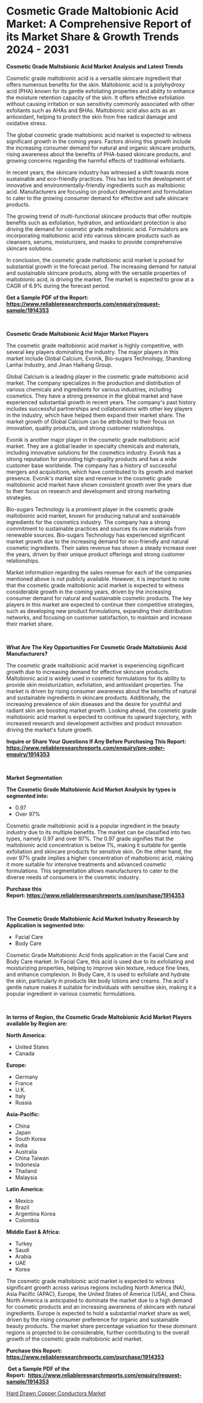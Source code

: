 <p><h1>Cosmetic Grade Maltobionic Acid Market: A Comprehensive Report of its Market Share & Growth Trends 2024 - 2031</h1></p><p><strong>Cosmetic Grade Maltobionic Acid Market Analysis and Latest Trends</strong></p>
<p><p>Cosmetic grade maltobionic acid is a versatile skincare ingredient that offers numerous benefits for the skin. Maltobionic acid is a polyhydroxy acid (PHA) known for its gentle exfoliating properties and ability to enhance the moisture retention capacity of the skin. It offers effective exfoliation without causing irritation or sun sensitivity commonly associated with other exfoliants such as AHAs and BHAs. Maltobionic acid also acts as an antioxidant, helping to protect the skin from free radical damage and oxidative stress.</p><p>The global cosmetic grade maltobionic acid market is expected to witness significant growth in the coming years. Factors driving this growth include the increasing consumer demand for natural and organic skincare products, rising awareness about the benefits of PHA-based skincare products, and growing concerns regarding the harmful effects of traditional exfoliants.</p><p>In recent years, the skincare industry has witnessed a shift towards more sustainable and eco-friendly practices. This has led to the development of innovative and environmentally-friendly ingredients such as maltobionic acid. Manufacturers are focusing on product development and formulation to cater to the growing consumer demand for effective and safe skincare products.</p><p>The growing trend of multi-functional skincare products that offer multiple benefits such as exfoliation, hydration, and antioxidant protection is also driving the demand for cosmetic grade maltobionic acid. Formulators are incorporating maltobionic acid into various skincare products such as cleansers, serums, moisturizers, and masks to provide comprehensive skincare solutions.</p><p>In conclusion, the cosmetic grade maltobionic acid market is poised for substantial growth in the forecast period. The increasing demand for natural and sustainable skincare products, along with the versatile properties of maltobionic acid, is driving the market. The market is expected to grow at a CAGR of 6.9% during the forecast period.</p></p>
<p><strong>Get a Sample PDF of the Report:&nbsp; <a href="https://www.reliableresearchreports.com/enquiry/request-sample/1914353">https://www.reliableresearchreports.com/enquiry/request-sample/1914353</a></strong></p>
<p>&nbsp;</p>
<p><strong>Cosmetic Grade Maltobionic Acid Major Market Players</strong></p>
<p><p>The cosmetic grade maltobionic acid market is highly competitive, with several key players dominating the industry. The major players in this market include Global Calcium, Evonik, Bio-sugars Technology, Shandong Lanhai Industry, and Jinan Haihang Group. </p><p>Global Calcium is a leading player in the cosmetic grade maltobionic acid market. The company specializes in the production and distribution of various chemicals and ingredients for various industries, including cosmetics. They have a strong presence in the global market and have experienced substantial growth in recent years. The company's past history includes successful partnerships and collaborations with other key players in the industry, which have helped them expand their market share. The market growth of Global Calcium can be attributed to their focus on innovation, quality products, and strong customer relationships. </p><p>Evonik is another major player in the cosmetic grade maltobionic acid market. They are a global leader in specialty chemicals and materials, including innovative solutions for the cosmetics industry. Evonik has a strong reputation for providing high-quality products and has a wide customer base worldwide. The company has a history of successful mergers and acquisitions, which have contributed to its growth and market presence. Evonik's market size and revenue in the cosmetic grade maltobionic acid market have shown consistent growth over the years due to their focus on research and development and strong marketing strategies.</p><p>Bio-sugars Technology is a prominent player in the cosmetic grade maltobionic acid market, known for producing natural and sustainable ingredients for the cosmetics industry. The company has a strong commitment to sustainable practices and sources its raw materials from renewable sources. Bio-sugars Technology has experienced significant market growth due to the increasing demand for eco-friendly and natural cosmetic ingredients. Their sales revenue has shown a steady increase over the years, driven by their unique product offerings and strong customer relationships.</p><p>Market information regarding the sales revenue for each of the companies mentioned above is not publicly available. However, it is important to note that the cosmetic grade maltobionic acid market is expected to witness considerable growth in the coming years, driven by the increasing consumer demand for natural and sustainable cosmetic products. The key players in this market are expected to continue their competitive strategies, such as developing new product formulations, expanding their distribution networks, and focusing on customer satisfaction, to maintain and increase their market share.</p></p>
<p>&nbsp;</p>
<p><strong>What Are The Key Opportunities For Cosmetic Grade Maltobionic Acid Manufacturers?</strong></p>
<p><p>The cosmetic grade maltobionic acid market is experiencing significant growth due to increasing demand for effective skincare products. Maltobionic acid is widely used in cosmetic formulations for its ability to provide skin moisturization, exfoliation, and antioxidant properties. The market is driven by rising consumer awareness about the benefits of natural and sustainable ingredients in skincare products. Additionally, the increasing prevalence of skin diseases and the desire for youthful and radiant skin are boosting market growth. Looking ahead, the cosmetic grade maltobionic acid market is expected to continue its upward trajectory, with increased research and development activities and product innovation driving the market's future growth.</p></p>
<p><strong>Inquire or Share Your Questions If Any Before Purchasing This Report: <a href="https://www.reliableresearchreports.com/enquiry/pre-order-enquiry/1914353">https://www.reliableresearchreports.com/enquiry/pre-order-enquiry/1914353</a></strong></p>
<p>&nbsp;</p>
<p><strong>Market Segmentation</strong></p>
<p><strong>The Cosmetic Grade Maltobionic Acid Market Analysis by types is segmented into:</strong></p>
<p><ul><li>0.97</li><li>Over 97%</li></ul></p>
<p><p>Cosmetic grade maltobionic acid is a popular ingredient in the beauty industry due to its multiple benefits. The market can be classified into two types, namely 0.97 and over 97%. The 0.97 grade signifies that the maltobionic acid concentration is below 1%, making it suitable for gentle exfoliation and skincare products for sensitive skin. On the other hand, the over 97% grade implies a higher concentration of maltobionic acid, making it more suitable for intensive treatments and advanced cosmetic formulations. This segmentation allows manufacturers to cater to the diverse needs of consumers in the cosmetic industry.</p></p>
<p><strong>Purchase this Report:&nbsp;<a href="https://www.reliableresearchreports.com/purchase/1914353">https://www.reliableresearchreports.com/purchase/1914353</a></strong></p>
<p>&nbsp;</p>
<p><strong>The Cosmetic Grade Maltobionic Acid Market Industry Research by Application is segmented into:</strong></p>
<p><ul><li>Facial Care</li><li>Body Care</li></ul></p>
<p><p>Cosmetic Grade Maltobionic Acid finds application in the Facial Care and Body Care market. In Facial Care, this acid is used due to its exfoliating and moisturizing properties, helping to improve skin texture, reduce fine lines, and enhance complexion. In Body Care, it is used to exfoliate and hydrate the skin, particularly in products like body lotions and creams. The acid's gentle nature makes it suitable for individuals with sensitive skin, making it a popular ingredient in various cosmetic formulations.</p></p>
<p>&nbsp;</p>
<p><strong>In terms of Region, the Cosmetic Grade Maltobionic Acid Market Players available by Region are:</strong></p>
<p>
    <p> <strong> North America: </strong>
        <ul>
            <li>United States</li>
            <li>Canada</li>
        </ul>
        </p> 
    <p> <strong> Europe: </strong>
        <ul>
            <li>Germany</li>
            <li>France</li>
            <li>U.K.</li>
            <li>Italy</li>
            <li>Russia</li>
        </ul>
        </p> 
    <p> <strong> Asia-Pacific: </strong>
        <ul>
            <li>China</li>
            <li>Japan</li>
            <li>South Korea</li>
            <li>India</li>
            <li>Australia</li>
            <li>China Taiwan</li>
            <li>Indonesia</li>
            <li>Thailand</li>
            <li>Malaysia</li>
        </ul>
        </p> 
    <p> <strong> Latin America: </strong>
        <ul>
            <li>Mexico</li>
            <li>Brazil</li>
            <li>Argentina Korea</li>
            <li>Colombia</li>
        </ul>
        </p> 
    <p> <strong> Middle East & Africa: </strong>
        <ul>
            <li>Turkey</li>
            <li>Saudi</li>
            <li>Arabia</li>
            <li>UAE</li>
            <li>Korea</li>
        </ul>
    </p>
    </p>
<p><p>The cosmetic grade maltobionic acid market is expected to witness significant growth across various regions including North America (NA), Asia Pacific (APAC), Europe, the United States of America (USA), and China. North America is anticipated to dominate the market due to a high demand for cosmetic products and an increasing awareness of skincare with natural ingredients. Europe is expected to hold a substantial market share as well, driven by the rising consumer preference for organic and sustainable beauty products. The market share percentage valuation for these dominant regions is projected to be considerable, further contributing to the overall growth of the cosmetic grade maltobionic acid market.</p></p>
<p><strong>Purchase this Report: <a href="https://www.reliableresearchreports.com/purchase/1914353">https://www.reliableresearchreports.com/purchase/1914353</a></strong></p>
<p>&nbsp;<strong>Get a Sample PDF of the Report:&nbsp;&nbsp;<a href="https://www.reliableresearchreports.com/enquiry/request-sample/1914353">https://www.reliableresearchreports.com/enquiry/request-sample/1914353</a></strong></p>
<p><strong></strong></p>
<p><p><a href="https://github.com/RoccoManning/Market-Research-Report-List-2/blob/main/hard-drawn-copper-conductors-market.md">Hard Drawn Copper Conductors Market</a></p></p>